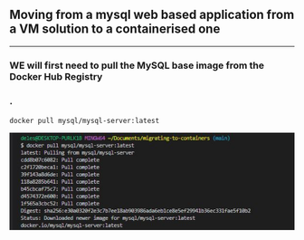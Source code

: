 ## Moving from a mysql web based application from a VM solution to a containerised one
---
### WE will first need to pull the MySQL base image from the Docker Hub Registry
### .

```
docker pull mysql/mysql-server:latest
```
![Install mysql](./images/install-mysql.JPG)
